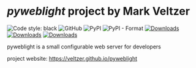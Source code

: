 

# *pyweblight* project by Mark Veltzer

![Code style: black](https://img.shields.io/badge/code%20style-black-000000.svg)
![GitHub](https://img.shields.io/github/license/veltzer/pyweblight)
![PyPI](https://img.shields.io/pypi/v/pyweblight)
![PyPI - Format](https://img.shields.io/pypi/format/pyweblight)
[![Downloads](https://pepy.tech/badge/pytsv)](https://pepy.tech/project/pyweblight)
[![Downloads](https://pepy.tech/badge/pytsv/month)](https://pepy.tech/project/pyweblight/month)
[![Downloads](https://pepy.tech/badge/pytsv/week)](https://pepy.tech/project/pyweblight/week)


pyweblight is a small configurable web server for developers

project website: https://veltzer.github.io/pyweblight

